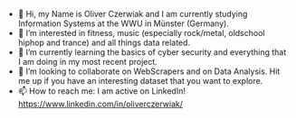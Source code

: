 - 👋 Hi, my Name is Oliver Czerwiak and I am currently studying Information Systems at the WWU in Münster (Germany).
- 👀 I’m interested in fitness, music (especially rock/metal, oldschool hiphop and trance) and all things data related.
- 🌱 I’m currently learning the basics of cyber security and everything that I am doing in my most recent project.
- 💞️ I’m looking to collaborate on WebScrapers and on Data Analysis. Hit me up if you have an interesting dataset that you want to explore.
- 📫 How to reach me: I am active on LinkedIn! https://www.linkedin.com/in/oliverczerwiak/

<!---
oczerwia/oczerwia is a ✨ special ✨ repository because its `README.md` (this file) appears on your GitHub profile.
You can click the Preview link to take a look at your changes.
--->
